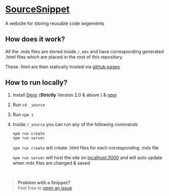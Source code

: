 # [SourceSnippet](https://sourcesnippet.github.io/)

A website for storing reusable code segements

## How does it work?

All the .mdx files are stored inside `/_mdx` and have corresponding generated .html files which are placed in the root of this repository.

These .html are then statically hosted via [github pages](https://pages.github.com/)

## How to run locally?

1. Install [Deno](https://deno.com/) (**Strictly** Version 2.0 & above ) & [npm](https://docs.npmjs.com/downloading-and-installing-node-js-and-npm)
2. Run `cd _source`  
3. Run `npm i`
4. Inside `/_source` you can run any of the following commands

   ```bash
   npm run create
   npm run server
   ```

   `npm run create` will create .html files for each corresponding .mdx file

   `npm run server` will host the site on [localhost:3000](http://localhost:3000/) and will auto update when mdx files are changed & saved

<br/>

> **Problem with a Snippet?**  
> Feel free to [open an issue](https://github.com/sourcesnippet/sourcesnippet.github.io/issues)